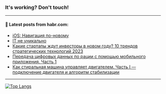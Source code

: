 ### It's working? Don't touch!

---
<!--
#### 🛠️ Technical stack:

![C++](https://img.shields.io/badge/C++-informational?logo=c%2B%2B&style=flat&logoColor=white&color=9C033A)
![Java](https://img.shields.io/badge/Java-informational?logo=java&style=flat&logoColor=white&color=007396)
![Kotlin](https://img.shields.io/badge/Kotlin-informational?logo=Kotlin&style=flat&logoColor=white&color=0095D5)
![JS](https://img.shields.io/badge/JS-informational?logo=javaScript&style=flat&logoColor=black&color=F7Df1E) <br>
![HTML5](https://img.shields.io/badge/HTML5-informational?logo=html5&style=flat&logoColor=white&color=E34F26)
![CSS3](https://img.shields.io/badge/CSS3-informational?logo=css3&style=flat&logoColor=white&color=157286)
![Sass](https://img.shields.io/badge/Saas-informational?logo=sass&style=flat&logoColor=white&color=hotpink)
![PHP](https://img.shields.io/badge/PHP-informational?logo=php&style=flat&logoColor=white&color=777BB4) <br>
![WebPAck](https://img.shields.io/badge/WebPack-informational?logo=webPack&style=flat&logoColor=white&color=FF6F00)
![Bootstrap](https://img.shields.io/badge/Bootstrap-informational?logo=Bootstrap&style=flat&logoColor=white&color=7952B3)
![MySQL](https://img.shields.io/badge/MySQL-informational?logo=MySQL&style=flat&logoColor=white&color=00f) <br>
![NodeJS](https://img.shields.io/badge/NodeJS-informational?logo=node.js&style=flat&logoColor=white&color=43853D)
![Spring](https://img.shields.io/badge/Spring-informational?logo=Spring&style=flat&logoColor=white&color=0A9EDC)
![Angular](https://img.shields.io/badge/Vue-informational?logo=vue.js&style=flat&logoColor=white&color=red)
![Git](https://img.shields.io/badge/Git-informational?logo=git&style=flat&logoColor=white&color=darkorange)

___
-->

#### 💬 Latest posts from habr.com:

<!-- BLOG-POST-LIST:START -->
- [iOS: Навигация по-новому](https://habr.com/ru/post/694946/?utm_source=habrahabr&utm_medium=rss&utm_campaign=694946)
- [IT не уникально](https://habr.com/ru/post/694928/?utm_source=habrahabr&utm_medium=rss&utm_campaign=694928)
- [Какие стартапы ждут инвесторы в новом году? 10 трендов стратегических технологий 2023](https://habr.com/ru/post/694932/?utm_source=habrahabr&utm_medium=rss&utm_campaign=694932)
- [Передача цифровых данных по рации с помощью мобильного приложения. Часть 1](https://habr.com/ru/post/694916/?utm_source=habrahabr&utm_medium=rss&utm_campaign=694916)
- [Как стиральная машина управляет двигателем. Часть I — подключение двигателя и алгоритм стабилизации](https://habr.com/ru/post/694892/?utm_source=habrahabr&utm_medium=rss&utm_campaign=694892)
<!-- BLOG-POST-LIST:END -->

---

[![Top Langs](https://github-readme-stats.vercel.app/api/top-langs/?username=zloylis&layout=compact&hide_border=true&theme=dracula)](https://github.com/zloylis)

